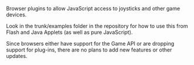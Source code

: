 Browser plugins to allow JavaScript access to joysticks and other game devices.

Look in the trunk/examples folder in the repository for how to use this from Flash and Java Applets (as well as pure JavaScript).

Since browsers either have support for the Game API or are dropping support for plug-ins, there are no plans to add new features or other updates.